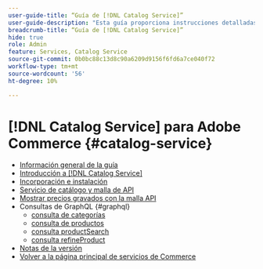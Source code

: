 ```yaml
---
user-guide-title: “Guía de [!DNL Catalog Service]”
user-guide-description: "Esta guía proporciona instrucciones detalladas para usar [!DNL Catalog Service] for Adobe Commerce."
breadcrumb-title: “Guía de [!DNL Catalog Service]”
hide: true
role: Admin
feature: Services, Catalog Service
source-git-commit: 0b0bc88c13d8c90a6209d9156f6fd6a7ce040f72
workflow-type: tm+mt
source-wordcount: '56'
ht-degree: 10%

---
```


# [!DNL Catalog Service] para Adobe Commerce {#catalog-service}

- [Información general de la guía](guide-overview.md)
- [Introducción a  [!DNL Catalog Service]](overview.md)
- [Incorporación e instalación](installation.md)
- [Servicio de catálogo y malla de API](mesh.md)
- [Mostrar precios gravados con la malla API](taxes.md)
- Consultas de GraphQL {#graphql}
   - [consulta de categorías](https://developer.adobe.com/commerce/services/graphql/catalog-service/categories/)
   - [consulta de productos](https://developer.adobe.com/commerce/services/graphql/catalog-service/products/)
   - [consulta productSearch](https://developer.adobe.com/commerce/services/graphql/live-search/product-search/)
   - [consulta refineProduct](https://developer.adobe.com/commerce/services/graphql/catalog-service/refine-product/)
- [Notas de la versión](release-notes.md)
- [Volver a la página principal de servicios de Commerce](https://experienceleague.adobe.com/en/docs/commerce-merchant-services/user-guides/home)
